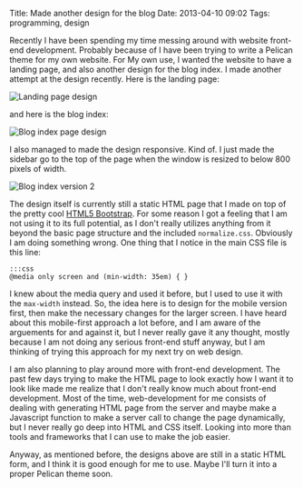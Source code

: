 Title: Made another design for the blog
Date: 2013-04-10 09:02
Tags: programming, design


Recently I have been spending my time messing around with website front-end development.
Probably because of I have been trying to write a Pelican theme for my own website. For My own 
use, I wanted the website to have a landing page, and also another design for the blog index. 
I made another attempt at the design recently. Here is the landing page:

![Landing page design][sc1]

and here is the blog index:

![Blog index page design][sc2]

I also managed to made the design responsive. Kind of. I just made the sidebar go to the top
of the page when the window is resized to below 800 pixels of width. 

![Blog index version 2][sc3]

The design itself is currently still a static HTML page that I made on top of the pretty
cool [HTML5 Bootstrap][h5bp]. For some reason I got a feeling that I am not using it to its full 
potential, as I don't really utilizes anything from it beyond the basic page structure and the 
included `normalize.css`. Obviously I am doing something wrong. One thing that I notice in the 
main CSS file is this line:

    :::css
    @media only screen and (min-width: 35em) { }

I knew about the media query and used it before, but I used to use it with the `max-width` instead.
So, the idea here is to design for the mobile version first, then make the necessary changes for
the larger screen. I have heard about this mobile-first approach a lot before, and I am aware 
of the arguements for and against it, but I never really
gave it any thought, mostly because I am not doing any serious front-end stuff anyway, but I am 
thinking of trying this approach for my next try on web design. 

I am also planning to play around more with front-end development. The past few days trying to make
the HTML page to look exactly how I want it to look like made me realize that I don't really know much 
about front-end development. Most of the time, web-development for me consists of dealing with generating
HTML page from the server and maybe make a Javascript function to make a server call to change the 
page dynamically, but I never really go deep into HTML and CSS itself. Looking into more than
tools and frameworks that I can use to make the job easier.

Anyway, as mentioned before, the designs above are still in a static HTML form, and I think it 
is good enough for me to use. Maybe I'll turn it into a proper Pelican theme soon.

[sc1]: http://farm9.staticflickr.com/8254/8636534196_ac410cec50.jpg
[sc2]: http://farm9.staticflickr.com/8519/8636534164_497989410e.jpg
[sc3]: https://farm9.staticflickr.com/8248/8635873575_153dd6e05e.jpg
[h5bp]: http://html5boilerplate.com/